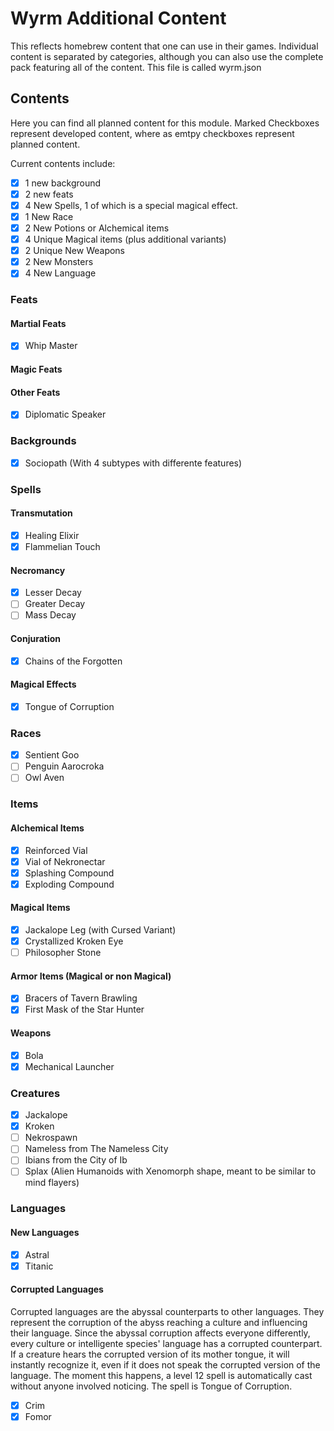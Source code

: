 # Wyrm Additional Content

This reflects homebrew content that one can use in their games. Individual content is separated by categories, although you can also use the complete pack featuring all of the content. 
This file is called wyrm.json

## Contents

Here you can find all planned content for this module. 
Marked Checkboxes represent developed content, where as emtpy checkboxes represent planned content.

Current contents include:

- [X] 1 new background
- [X] 2 new feats
- [X] 4 New Spells, 1 of which is a special magical effect.
- [X] 1 New Race
- [X] 2 New Potions or Alchemical items
- [X] 4 Unique Magical items (plus additional variants)
- [X] 2 Unique New Weapons
- [X] 2 New Monsters
- [X] 4 New Language

### Feats

#### Martial Feats

- [X] Whip Master

#### Magic Feats

#### Other Feats

- [X] Diplomatic Speaker

### Backgrounds

- [X] Sociopath (With 4 subtypes with differente features)

### Spells

#### Transmutation

- [X] Healing Elixir
- [X] Flammelian Touch

#### Necromancy

- [X] Lesser Decay
- [ ] Greater Decay
- [ ] Mass Decay

#### Conjuration

- [X] Chains of the Forgotten

#### Magical Effects
- [X] Tongue of Corruption

### Races

- [X] Sentient Goo
- [ ] Penguin Aarocroka
- [ ] Owl Aven

### Items

#### Alchemical Items

- [X] Reinforced Vial
- [X] Vial of Nekronectar
- [X] Splashing Compound
- [X] Exploding Compound

#### Magical Items

- [X] Jackalope Leg (with Cursed Variant)
- [X] Crystallized Kroken Eye
- [ ] Philosopher Stone

#### Armor Items (Magical or non Magical)

- [X] Bracers of Tavern Brawling
- [X] First Mask of the Star Hunter

#### Weapons

- [X] Bola
- [X] Mechanical Launcher

### Creatures

- [X] Jackalope
- [X] Kroken
- [ ] Nekrospawn
- [ ] Nameless from The Nameless City
- [ ] Ibians from the City of Ib
- [ ] Splax (Alien Humanoids with Xenomorph shape, meant to be similar to mind flayers)

### Languages

#### New Languages

- [X] Astral
- [X] Titanic

#### Corrupted Languages

Corrupted languages are the abyssal counterparts to other languages. They represent the corruption of the abyss reaching a culture and influencing their language. Since the abyssal corruption affects everyone differently, every culture or intelligente species' language has a corrupted counterpart. If a creature hears the corrupted version of its mother tongue, it will instantly recognize it, even if it does not speak the corrupted version of the language. The moment this happens, a level 12 spell is automatically cast without anyone involved noticing. The spell is Tongue of Corruption.

- [X] Crim
- [X] Fomor
